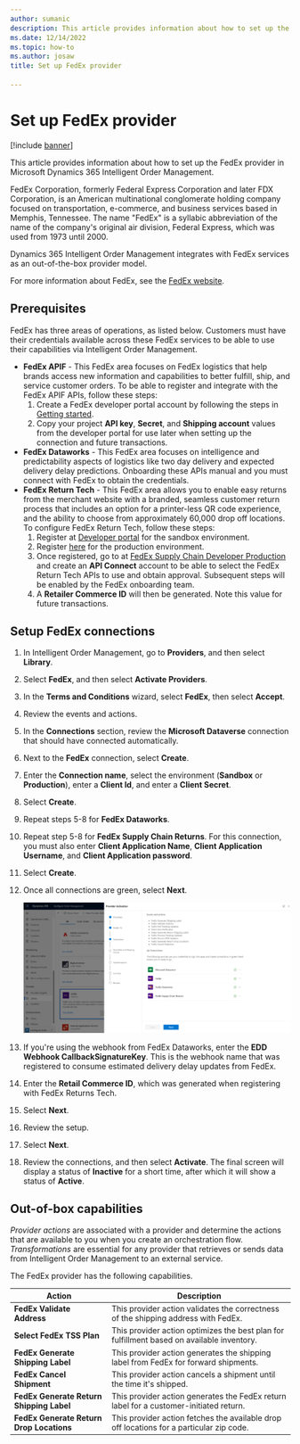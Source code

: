 ```yaml
---
author: sumanic
description: This article provides information about how to set up the FedEx provider in Microsoft Dynamics 365 Intelligent Order Management.
ms.date: 12/14/2022
ms.topic: how-to
ms.author: josaw
title: Set up FedEx provider

---
```


# Set up FedEx provider

[!include [banner](includes/banner.md)]

This article provides information about how to set up the FedEx provider in Microsoft Dynamics 365 Intelligent Order Management.

FedEx Corporation, formerly Federal Express Corporation and later FDX Corporation, is an American multinational conglomerate holding company focused on transportation, e-commerce, and business services based in Memphis, Tennessee. The name "FedEx" is a syllabic abbreviation of the name of the company's original air division, Federal Express, which was used from 1973 until 2000. 

Dynamics 365 Intelligent Order Management integrates with FedEx services as an out-of-the-box provider model. 

For more information about FedEx, see the [FedEx website](https://www.fedex.com/en-us/about.html). 

## Prerequisites 

FedEx has three areas of operations, as listed below. Customers must have their credentials available across these FedEx services to be able to use their capabilities via Intelligent Order Management.

- **FedEx APIF** - This FedEx area focuses on FedEx logistics that help brands access new information and capabilities to better fulfill, ship, and service customer orders. To be able to register and integrate with the FedEx APIF APIs, follow these steps:
    1. Create a FedEx developer portal account by following the steps in [Getting started](https://developer.fedex.com/api/en-us/get-started.html).
    1. Copy your project **API key**, **Secret**, and **Shipping account** values from the developer portal for use later when setting up the connection and future transactions.  
- **FedEx Dataworks** - This FedEx area focuses on intelligence and predictability aspects of logistics like two day delivery and expected delivery delay predictions. Onboarding these APIs manual and you must connect with FedEx to obtain the credentials.
- **FedEx Return Tech** - This FedEx area allows you to enable easy returns from the merchant website with a branded, seamless customer return process that includes an option for a printer-less QR code experience, and the ability to choose from approximately 60,000 drop off locations. To configure FedEx Return Tech, follow these steps:
    1. Register at [Developer portal](https://developer-sandbox.supplychain.fedex.com/sandbox/) for the sandbox environment. 
    1. Register [here](https://fulfillment.fedex.com/) for the production environment.
    1. Once registered, go to at [FedEx Supply Chain Developer Production](https://dev.supplychain.fedex.com/) and create an **API Connect** account to be able to select the FedEx Return Tech APIs to use and obtain approval. Subsequent steps will be enabled by the FedEx onboarding team.
    1. A **Retailer Commerce ID** will then be generated. Note this value for future transactions.
    
## Setup FedEx connections

1. In Intelligent Order Management, go to **Providers**, and then select **Library**.
1. Select **FedEx**, and then select **Activate Providers**.
1. In the **Terms and Conditions** wizard, select **FedEx**, then select **Accept**.
1. Review the events and actions.
1. In the **Connections** section, review the **Microsoft Dataverse** connection that should have connected automatically.
1. Next to the **FedEx** connection, select **Create**. 
1. Enter the **Connection name**, select the environment (**Sandbox** or **Production**), enter a **Client Id**, and enter a **Client Secret**.
1. Select **Create**.
1. Repeat steps 5-8 for **FedEx Dataworks**.
1. Repeat step 5-8 for **FedEx Supply Chain Returns**. For this connection, you must also enter **Client Application Name**, **Client Application Username**, and **Client Application password**. 
1. Select **Create**.
1. Once all connections are green, select **Next**.

    ![AllConnections.](media/FedAllConn.png)

1. If you're using the webhook from FedEx Dataworks, enter the **EDD Webhook CallbackSignatureKey**. This is the webhook name that was registered to consume estimated delivery delay updates from FedEx. 
1. Enter the **Retail Commerce ID**, which was generated when registering with FedEx Returns Tech.
1. Select **Next**.
1. Review the setup.
1. Select **Next**. 
1. Review the connections, and then select **Activate**. The final screen will display a status of **Inactive** for a short time, after which it will show a status of **Active**.

## Out-of-box capabilities

*Provider actions* are associated with a provider and determine the actions that are available to you when you create an orchestration flow. *Transformations* are essential for any provider that retrieves or sends data from Intelligent Order Management to an external service.

The FedEx provider has the following capabilities.

| Action | Description |
| ---------- | ------- |
| **FedEx Validate Address** | This provider action validates the correctness of the shipping address with FedEx. |
| **Select FedEx TSS Plan** | This provider action optimizes the best plan for fulfillment based on available inventory. |
| **FedEx Generate Shipping Label** | This provider action generates the shipping label from FedEx for forward shipments. |
| **FedEx Cancel Shipment** | This provider action cancels a shipment until the time it's shipped. |
| **FedEx Generate Return Shipping Label** | This provider action generates the FedEx return label for a customer-initiated return. |
| **FedEx Generate Return Drop Locations** | This provider action fetches the available drop off locations for a particular zip code. |
